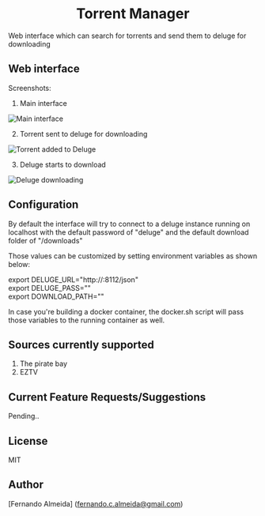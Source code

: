 <h1 align="center">Torrent Manager</h1>

<p>
Web interface which can search for torrents and send them to deluge for downloading
</p>

## Web interface
Screenshots:

1. Main interface

![Main interface](https://i.imgur.com/MJU5QGP.png "Main interface")

2. Torrent sent to deluge for downloading

![Torrent added to Deluge](https://i.imgur.com/pdnTrfv.png "Torrent added to Deluge")

3. Deluge starts to download

![Deluge downloading](https://i.imgur.com/KX2DmNp.png "Deluge downloading")

## Configuration
By default the interface will try to connect to a deluge instance running on localhost with the default password of "deluge"
and the default download folder of "/downloads"

Those values can be customized by setting environment variables as shown below:

export DELUGE_URL="http://<delugeHost>:8112/json"   
export DELUGE_PASS="<delugePass>"   
export DOWNLOAD_PATH="<downloadDir>"   

In case you're building a docker container, the docker.sh script will pass those variables to the running container as well.

## Sources currently supported
1. The pirate bay
2. EZTV

## Current Feature Requests/Suggestions
Pending..

## License
MIT

## Author
[Fernando Almeida] (fernando.c.almeida@gmail.com)